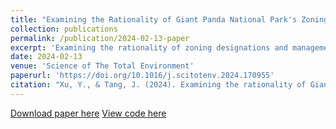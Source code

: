 ```yaml
---
title: "Examining the Rationality of Giant Panda National Park's Zoning Designations and Management Measures for Habitat Conservation: Insights From Interpretable Machine Learning Methods"
collection: publications
permalink: /publication/2024-02-13-paper
excerpt: 'Examining the rationality of zoning designations and management measures in the initial establishment of national parks in China is of great significance for supporting decision-making regarding habitat conservation. There exists a research gap in exploring the threshold effects of both environmental and human-related factors on habitat distribution in the context of national parks. However, it may be a challenge because of the limited species distribution data. Our study aims to put forward an analytical framework that integrates species distribution models (SDMs) with interpretable machine learning methods. A case study was performed in the Sichuan region of the Giant Panda National Park (GPNP). We constructed a SDM based on the Random Forest algorithm and made use of accessible remote sensing and big data to predict the distribution of giant panda habitat (GPH) in 2020. Interpretable machine learning methods, namely Partial dependence plots (PDPs) and SHapley Additive exPlanations (SHAP), were utilized to uncover the underlying mechanisms of environmental and anthropogenic variables influencing the GPH distribution. Through GIS overlay analysis, areas where conflicts between human settlements, transportation infrastructure, and GPH exist were identified. Our findings indicated a potential 28.44 % decrease in GPH from 2014 to 2020. Environmental factors such as temperature, topography, and vegetation type, as well as anthropogenic factors including distance to built-up areas and transportation infrastructure, notably distance to national roads, provincial roads and city arterial roads, influenced the GPH distribution with threshold effects significantly. The overlay analysis revealed escalated conflicts between human settlements, transportation infrastructure, and GPH in 2020 compared to 2014. Currently, the Sichuan region of the GPNP implements two zones: a core protection zone and a general control zone, covering 63.71 % of the GPH, while 36.29 % remains outside the management scope. Drawing from the analysis above, this study provided suggestions for the adjustment of zoning designations and management measures in the GPNP.'
date: 2024-02-13
venue: 'Science of The Total Environment'
paperurl: 'https://doi.org/10.1016/j.scitotenv.2024.170955'
citation: "Xu, Y., & Tang, J. (2024). Examining the rationality of Giant Panda National Park's zoning designations and management measures for habitat conservation: Insights from interpretable machine learning methods. Science of The Total Environment, 170955."
---
```


[Download paper here](http://sealxuyh.github.io/files/1-s2.0-S0048969724010945-main.pdf)
[View code here](https://github.com/Sealxuyh/GPNP-IML.git)
